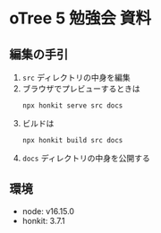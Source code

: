 #  oTree 5 勉強会 資料

## 編集の手引

1. `src` ディレクトリの中身を編集
2. ブラウザでプレビューするときは  
    ```
    npx honkit serve src docs
    ```
3. ビルドは  
    ```
    npx honkit build src docs
    ```
4. `docs` ディレクトリの中身を公開する

## 環境

- node: v16.15.0
- honkit: 3.7.1

